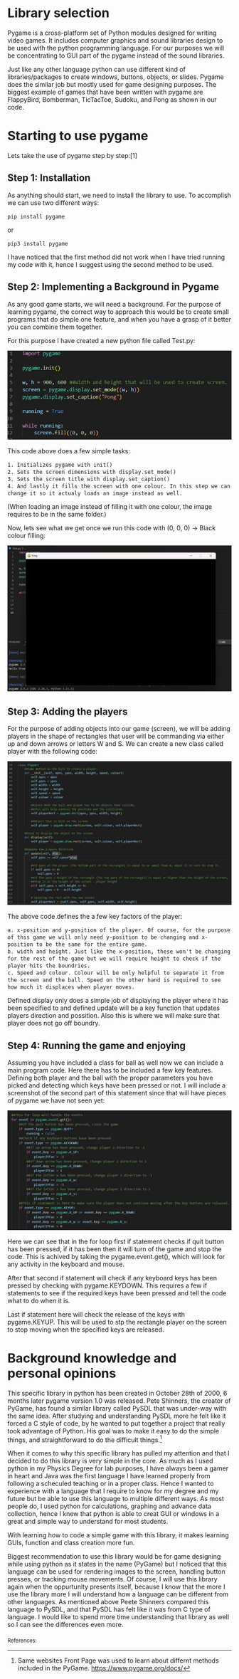 # Library selection

Pygame is a cross-platform set of Python modules designed for writing video games. It includes computer graphics and sound libraries design to be used with the python programming language. For our purposes we will be concentrating to GUI part of the pygame instead of the sound libraries.

Just like any other language python can use different kind of libraries/packages to create windows, buttons, objects, or slides. Pygame does the similar job but mostly used for game designing purposes. The biggest example of games that have been written with pygame are FlappyBird, Bomberman, TicTacToe, Sudoku, and Pong as shown in our code. 

# Starting to use pygame

Lets take the use of pygame step by step:[1] 

## Step 1: Installation

As anything should start, we need to install the library to use. To accomplish we can use two different ways:
```
pip install pygame
```
or
```
pip3 install pygame
```

I have noticed that the first method did not work when I have tried running my code with it, hence I suggest using the second method to be used.

## Step 2: Implementing a Background in Pygame

As any good game starts, we will need a background. For the purpose of learning pygame, the correct way to approach this would be to create small programs that do simple one feature, and when you have a grasp of it better you can combine them together.

For this purpose I have created a new python file called Test.py:

![Screen shot of Test.py with only background code copied from Pong.py](image.png)

This code above does a few simple tasks:

    1. Initializes pygame with init()
    2. Sets the screen dimensions with display.set_mode()
    3. Sets the screen title with display.set_caption()
    4. And lastly it fills the screen with one colour. In this step we can change it so it actualy loads an image instead as well.

(When loading an image instead of filling it with one colour, the image requires to be in the same folder.)

Now, lets see what we get once we run this code with (0, 0, 0) -> Black colour filling:

![Code run with Black colour filling like shown in the code](image-1.png)

## Step 3: Adding the players

For the purpose of adding objects into our game (screen), we will be adding players in the shape of rectangles that user will be commanding via either up and down arrows or letters W and S. We can create a new class called player with the following code: 

![Class player from Pong.py](image-2.png)

The above code defines the a few key factors of the player:

    a. x-position and y-position of the player. Of course, for the purpose of this game we will only need y-position to be changing and x-position to be the same for the entire game.
    b. width and height. Just like the x-position, these won't be changing for the rest of the game but we will require height to check if the player hits the boundries.
    c. Speed and colour. Colour will be only helpful to separate it from the screen and the ball. Speed on the other hand is required to see how much it displaces when player moves.

Defined display only does a simple job of displaying the player where it has been specified to and defined update will be a key function that updates players direction and possition. Also this is where we will make sure that player does not go off boundry. 

## Step 4: Running the game and enjoying

Assuming you have included a class for ball as well now we can include a main program code. Here there has to be included a few key features. Defining both player and the ball with the proper parameters you have picked and detecting which keys have been pressed or not. I will include a screenshot of the second part of this statement since that will have pieces of pygame we have not seen yet:

![Which key has been pressed.](image-3.png)

Here we can see that in the for loop first if statement checks if quit button has been pressed, if it has been then it will turn of the game and stop the code. This is achived by taking the pygame.event.get(), which will look for any activity in the keyboard and mouse. 

After that second if statement will check if any keyboard keys has been pressed by checking with pygame.KEYDOWN. This requires a few if statements to see if the required keys have been pressed and tell the code what to do when it is.

Last if statement here will check the release of the keys with pygame.KEYUP. This will be used to stp the rectangle player on the screen to stop moving when the specified keys are released.

# Background knowledge and personal opinions

This specific library in python has been created in October 28th of 2000, 6 months later pygame version 1.0 was released. Pete Shinners, the creator of PyGame, has found a similar library called PySDL that was under-way with the same idea. After studying and understanding PySDL more he felt like it forced a C style of code, by he wanted to put together a project that really took advantage of Python. His goal was to make it easy to do the simple things, and straightforward to do the difficult things.[^1]

When it comes to why this specific library has pulled my attention and that I decided to do this library is very simple in the core. As much as I used python in my Physics Degree for lab purposes, I have always been a gamer in heart and Java was the first language I have learned properly from following a scheculed teaching or in a proper class. Hence I wanted to experience with a language that I require to know for my degree and my future but be able to use this language to multiple different ways. As most people do, I used python for calculations, graphing and advance data collection, hence I knew that python is able to creat GUI or windows in a great and simple way to understand for most students. 

With learning how to code a simple game with this library, it makes learning GUIs, function and class creation more fun. 

Biggest recommendation to use this library would be for game designing while using python as it states in the name (PyGame) but I noticed that this language can be used for rendering images to the screen, handling button presses, or tracking mouse movements. Of course, I will use this library again when the oppurtunity presents itself, because I know that the more I use the library more I will understand how a language can be different from other languages. As mentioned above Peete Shinners compared this language to PySDL, and that PySDL has felt like it was from C type of language. I would like to spend more time understanding that library as well so I can see the differences even more.

<sub>
References:
</sub>

[^1]: Same websites Front Page was used to learn about differnt methods included in the PyGame. 
https://www.pygame.org/docs/

[^2]: This paragraph has been mostly rewritten from the website for PyGame that has been written by Pete Shinners. 
https://www.pygame.org/docs/tut/PygameIntro.html#:~:text=Pygame%20was%20started%20in%20October,pygame%20version%201.0%20was%20releasedS
